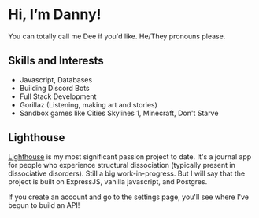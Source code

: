 # Hi, I’m Danny!
You can totally call me Dee if you'd like. He/They pronouns please.

## Skills and Interests
* Javascript, Databases
* Building Discord Bots
* Full Stack Development
* Gorillaz (Listening, making art and stories)
* Sandbox games like Cities Skylines 1, Minecraft, Don't Starve

## Lighthouse
[Lighthouse](https://www.writelighthouse.com) is my most significant passion project to date. 
It's a journal app for people who experience structural dissociation (typically present in dissociative disorders). Still a big work-in-progress. But I will say that the project is built on ExpressJS, vanilla javascript, and Postgres. 

If you create an account and go to the settings page, you'll see where I've begun to build an API!

